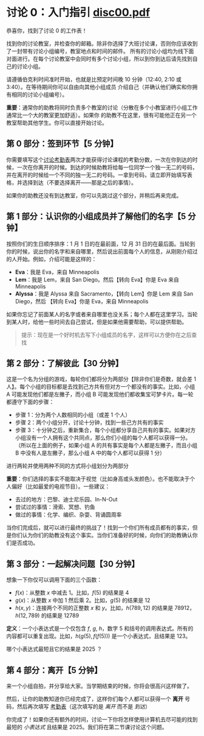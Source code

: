 # 讨论 0：入门指引 [disc00.pdf](https://cs61a.org/disc/disc00/disc00.pdf)

恭喜你，找到了讨论 0 的工作表！

找到你的讨论教室，并检查你的邮箱。除非你选择了大班讨论课，否则你应该收到了一封带有讨论小组编号，教室地点和时间的邮件。
所有的讨论小组均为线下面对面进行。在每个讨论教室中会同时有多个讨论小组，所以到你到达后请先找到自己的讨论小组。

请遵循伯克利时间准时开始，也就是比预定时间晚 10 分钟（12:40, 2:10 或 3:40）。在等待期间你可以自由向其他小组成员
介绍自己（并确认他们确实和你拥有相同的讨论小组编号）。

**重要**：通常你的助教将同时负责多个教室的讨论（分散在多个小教室进行小组工作通常比一个大的教室更加舒适）。如果你
的助教不在这里，很有可能他正在另一个教室帮助其他学生。你可以直接开始讨论。

## 第 0 部分：签到环节【5 分钟】

你需要填写这个[讨论考勤表](http://go.cs61a.org/discussion-attendance)两次才能获得讨论课程的考勤分数，一次在你到达的时候，一次在你离开的时候。到达的时候助教将给每一位同学一个独一无二的号码，并在离开的时候给一个不同的独一无二的号码。一拿到号码，请立即开始填写表格，并选择到达（不要选择离开——那是之后的事情）。

如果你的助教还没有到达教室，你可以先跳过这个部分，并稍后再来完成。

## 第 1 部分：认识你的小组成员并了解他们的名字【5 分钟】

按照你们的生日顺序排序：1 月 1 日的在最前面，12 月 31 日的在最后面。当轮到你的时候，说出你的名字和来自哪里，然后说出前面每个人的信息，从刚刚介绍过的人开始。例如，介绍可能是这样的：

* **Eva**：我是 Eva，来自 Minneapolis
* **Lem**：我是 Lem，来自 San Diego。然后【转向 Eva】你是 Eva 来自 Minneapolis
* **Alyssa**：我是 Alyssa 来自 Sacramento，【转向 Lem】你是 Lem 来自 San Diego，然后 【转向 Eva】你是 Eva，来自 Minneapolis

如果你忘记了前面某人的名字或者来自哪里也没关系；每个人都在这里学习。当轮到某人时，给他一些时间去自己尝试，但是如果他需要帮助，可以提供帮助。

> 提示：现在是一个好时机去写下小组成员的名字，这样可以方便你在之后查找

## 第 2 部分：了解彼此【30 分钟】

这是一个名为分组的游戏，每轮你们都将分为两部分【除非你们是奇数，就会差 1 人】。每个小组的目标都是去找到己方共有但对方一个都没有的事实。比如，小组 A 可能发现他们都是左撇子，而小组 B 可能发现他们都收集宝可梦卡片。每一轮都遵守下面的步骤：

* 步骤 1：分为两个人数相同的小组（或差 1 个人）
* 步骤 2：两个小组分开，讨论十分钟，找到一些己方共有的事实
* 步骤 3：十分钟之后，重新集合，每个小组都分享自己共有的事实。如果对方小组没有一个人拥有这个共同点，那么你们小组的每个人都可以获得一分。（所以在上面的例子，如果小组 A 的共有事实是每个人都是左撇子，而且小组 B 中没有人是左撇子，那么小组 A 中的每个人都可以获得 1 分）

进行两轮并使用两种不同的方式将小组划分为两部分

**重要**：你们选择的事实不能取决于视觉（比如身高或头发颜色）。也不能取决于个人偏好（比如最爱的电视节目）。一些建议：

* 去过的地方：巴黎、迪士尼乐园、In-N-Out
* 尝试过的事情：滑索、冥想、钓鱼
* 做过的事情：化学、编织、杂耍、背诵圆周率

当你们完成后，就可以进行最终的挑战了！找到一个你们所有成员都有的事实，但是你们认为你们的助教没有这个事实。当你们准备好的时候，向你们的助教确认你们是否成功。

## 第 3 部分：一起解决问题【30 分钟】

想象一下你仅可以调用下面的三个函数：

* $f(x)$：从整数 $x$ 中减去 1。比如，$f(5)$ 的结果是 4
* $g(x)$：从整数 $x$ 中加 1 然后乘 2。比如，$g(5)$ 的结果是 12
* $h(x, y)$：连接两个不同的正整数 $x$ 和 $y$。比如，$h(789, 12)$ 的结果是 78912，$h(12, 789)$ 的结果是 12789

**定义**：一个小表达式是一个仅包含 $f$, $g$, $h$，数字 5 和括号的调用表达式。所有的内容都可以重复出现。比如，$h(g(5), f(f(5)))$ 是一个小表达式，且结果是 123。

哪个小表达式最短且它的结果是 2025 ？

## 第 4 部分：离开【5 分钟】

来一个小组自拍，并分享给大家。当学期结束的时候，你将会很高兴这样做了。

然后，让你的助教知道你已经完成了，这样你们每个人都可以获得一个 **离开** 号码，然后再次填写 [考勤表](http://go.cs61a.org/discussion-attendance)（这次填写的是 *离开* 而不是 *到达*）

你完成了！如果你还有额外的时间，讨论一下你将怎样使用计算机去尽可能的找到最短的 *小表达式* 且结果是 2025。我们将在第二节课讨论这个问题。

